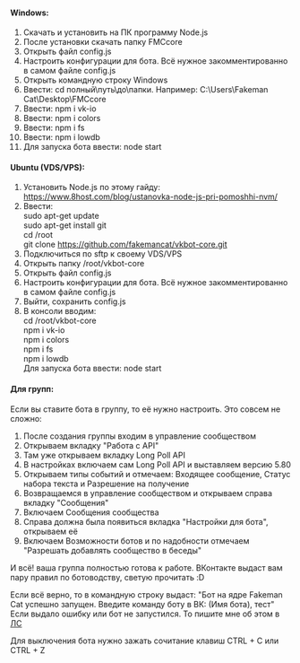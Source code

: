 #### Windows:
1. Скачать и установить на ПК программу Node.js
2. После установки скачать папку FMCcore
3. Открыть файл config.js
4. Настроить конфигурации для бота. Всё нужное закомментированно в самом файле config.js
3. Открыть командную строку Windows
4. Ввести: cd полный\путь\до\папки. Например: C:\Users\Fakeman Cat\Desktop\FMCcore
5. Ввести: npm i vk-io
6. Ввести: npm i colors
7. Ввести: npm i fs
8. Ввести: npm i lowdb
9. Для запуска бота ввести: node start

#### Ubuntu (VDS/VPS):
1. Установить Node.js по этому гайду: https://www.8host.com/blog/ustanovka-node-js-pri-pomoshhi-nvm/
2. Ввести:</br>
  sudo apt-get update</br>
  sudo apt-get install git</br>
  cd /root</br>
  git clone https://github.com/fakemancat/vkbot-core.git
4. Подключиться по sftp к своему VDS/VPS
3. Открыть папку /root/vkbot-core
4. Открыть файл config.js
5. Настроить конфигурации для бота. Всё нужное закомментированно в самом файле config.js
6. Выйти, сохранить config.js
7. В консоли вводим:</br>
  cd /root/vkbot-core</br>
  npm i vk-io</br>
  npm i colors</br>
  npm i fs</br>
  npm i lowdb</br>
  Для запуска бота ввести: node start</br>

#### Для групп:
Если вы ставите бота в группу, то её нужно настроить. Это совсем не сложно:
1. После создания группы входим в управление сообществом
2. Открываем вкладку "Работа с API"
3. Там уже открываем вкладку Long Poll API
4. В настройках включаем сам Long Poll API и выставляем версию 5.80
5. Открываем типы событий и отмечаем: Входящее сообщение, Статус набора текста и Разрешение на получение
6. Возвращаемся в управление сообществом и открываем справа вкладку "Сообщения"
7. Включаем Сообщения сообщества
8. Справа должна была появиться вкладка "Настройки для бота", открываем её
9. Включаем Возможности ботов и по надобности отмечаем "Разрешать добавлять сообщество в беседы"

И всё! ваша группа полностью готова к работе. ВКонтакте выдаст вам пару правил по ботоводству, светую прочитать :D

Если всё верно, то в командную строку выдаст: "Бот на ядре Fakeman Cat успешно запущен. Введите команду боту в ВК: (Имя бота), тест"
Если выдало ошибку или бот не запустился. То пишите мне об этом в [ЛС](https://vk.com/im?sel=236908027)

Для выключения бота нужно зажать сочитание клавиш CTRL + C или CTRL + Z
